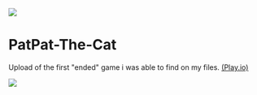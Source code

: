 ![](https://img.shields.io/badge/status-finished-green)
# PatPat-The-Cat
 
Upload of the first "ended" game i was able to find on my files. [ (Play.io)](https://thehunterjp.itch.io/patpat-the-cat)

![](https://i.gyazo.com/40c686b9166d1970edbc64dfd69c18e4.gif)
